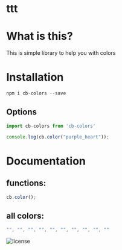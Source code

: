 # ttt

# What is this?

This is simple library to help you with colors

# Installation

```javascript
npm i cb-colors --save
```

## Options
```javascript
import cb-colors from 'cb-colors'

console.log(cb.color("purple_heart"));
```

# Documentation
## functions:
```javascript
cb.color();
```
## all colors:
```javascript
"", "", "", "", "", "", "", "", "", ""
```
![license](https://img.shields.io/badge/license%3A-ISC-%2319ff6)
